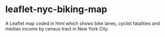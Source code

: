# leaflet-nyc-biking-map
A Leaflet map coded in html which shows bike lanes, cyclist fatalities and median income by census tract in New York City.
